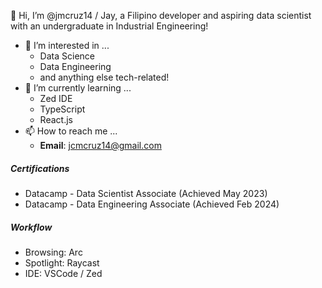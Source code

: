 👋 Hi, I’m @jmcruz14 / Jay, a Filipino developer and aspiring data scientist with an undergraduate in Industrial Engineering!

- 👀 I’m interested in ...
    - Data Science
    - Data Engineering
    - and anything else tech-related!
- 🌱 I’m currently learning ...
    - Zed IDE
    - TypeScript
    - React.js
- 📫 How to reach me ...
    - **Email**: jcmcruz14@gmail.com
 
##### Certifications
- Datacamp - Data Scientist Associate (Achieved May 2023)
- Datacamp - Data Engineering Associate (Achieved Feb 2024)

##### Workflow
- Browsing: Arc
- Spotlight: Raycast
- IDE: VSCode / Zed
<!---
jmcruz14/jmcruz14 is a ✨ special ✨ repository because its `README.md` (this file) appears on your GitHub profile.
You can click the Preview link to take a look at your changes.

- 💞️ I’m looking to collaborate on ...

--->
